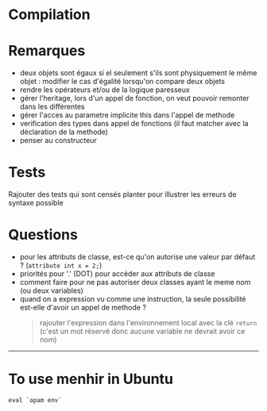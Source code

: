# Compilation

# Remarques
- deux objets sont égaux si el seulement s'ils sont physiquement le même objet : modifier le cas d'égalité lorsqu'on compare deux objets
- rendre les opérateurs et/ou de la logique paresseux
- gérer l'heritage, lors d'un appel de fonction, on veut pouvoir remonter dans les différentes 
- gérer l'acces au parametre implicite this dans l'appel de methode
- verification des types dans appel de fonctions (il faut matcher avec la déclaration de la methode)
- penser au constructeur 

# Tests
Rajouter des tests qui sont censés planter pour illustrer les erreurs de syntaxe possible

# Questions
- pour les attributs de classe, est-ce qu'on autorise une valeur par défaut ? (`attribute int x = 2;`)
- priorités pour '.' (DOT) pour accéder aux attributs de classe
- comment faire pour ne pas autoriser deux classes ayant le meme nom (ou deux variables)
- quand on a expression vu comme une instruction, la seule possibilité est-elle d'avoir un appel de methode ?
   > rajouter l'expression dans l'environnement local avec la clé `return` (c'est un mot réservé donc aucune variable ne devrait avoir ce nom)

---
# To use menhir in Ubuntu
```
eval `opam env`
```